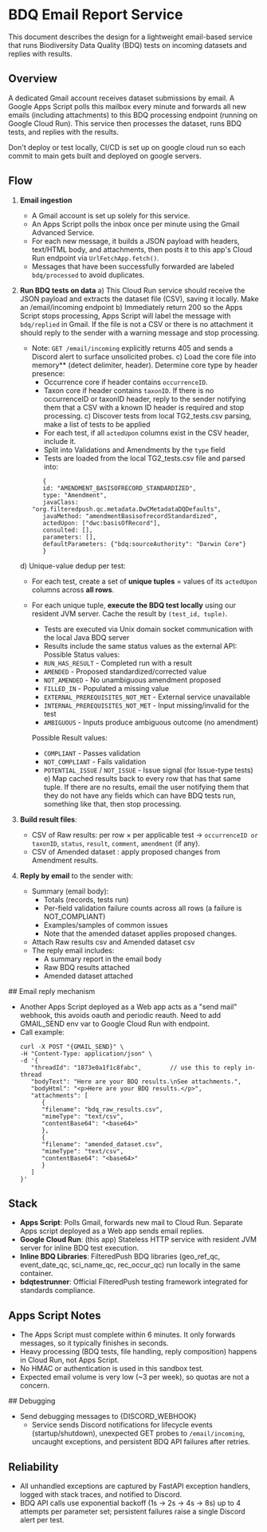 # BDQ Email Report Service

This document describes the design for a lightweight email-based service that runs Biodiversity Data Quality (BDQ) tests on incoming datasets and replies with results. 

## Overview

A dedicated Gmail account receives dataset submissions by email. A Google Apps Script polls this mailbox every minute and forwards all new emails (including attachments) to this BDQ processing endpoint (running on Google Cloud Run). This service then processes the dataset, runs BDQ tests, and replies with the results.

Don't deploy or test locally, CI/CD is set up on google cloud run so each commit to main gets built and deployed on google servers.

## Flow

1. **Email ingestion**
   - A Gmail account is set up solely for this service.
   - An Apps Script polls the inbox once per minute using the Gmail Advanced Service.
   - For each new message, it builds a JSON payload with headers, text/HTML body, and attachments, then posts it to this app's Cloud Run endpoint via `UrlFetchApp.fetch()`.
   - Messages that have been successfully forwarded are labeled `bdq/processed` to avoid duplicates.

2. **Run BDQ tests on data**
   a) This Cloud Run service should receive the JSON payload and extracts the dataset file (CSV), saving it locally. Make an /email/incoming endpoint
   b) Immediately return 200 so the Apps Script stops processing, Apps Script will label the message with `bdq/replied` in Gmail. If the file is not a CSV or there is no attachment it should reply to the sender with a warning message and stop processing.
   - Note: `GET /email/incoming` explicitly returns 405 and sends a Discord alert to surface unsolicited probes.
   c) Load the core file into memory** (detect delimiter, header). Determine core type by header presence:
      - Occurrence core if header contains `occurrenceID`.
      - Taxon core if header contains `taxonID`.
      If there is no occurrenceID or taxonID header, reply to the sender notifying them that a CSV with a known ID header is required and stop processing.
   c) Discover tests from local TG2_tests.csv parsing, make a list of tests to be applied
      - For each test, if all `actedUpon` columns exist in the CSV header, include it.
      - Split into Validations and Amendments by the `type` field
      - Tests are loaded from the local TG2_tests.csv file and parsed into:
      ```
         {
         id: "AMENDMENT_BASISOFRECORD_STANDARDIZED",
         type: "Amendment",
         javaClass: "org.filteredpush.qc.metadata.DwCMetadataDQDefaults",
         javaMethod: "amendmentBasisofrecordStandardized",
         actedUpon: ["dwc:basisOfRecord"],
         consulted: [],
         parameters: [],
         defaultParameters: {"bdq:sourceAuthority": "Darwin Core"}
         }
      ```
   d) Unique-value dedup per test:
      - For each test, create a set of **unique tuples** = values of its `actedUpon` columns across **all rows**.
      - For each unique tuple, **execute the BDQ test locally** using our resident JVM server. Cache the result by `(test_id, tuple)`.
         - Tests are executed via Unix domain socket communication with the local Java BDQ server
         - Results include the same status values as the external API:
         Possible Status values:
         - `RUN_HAS_RESULT` - Completed run with a result
         - `AMENDED` - Proposed standardized/corrected value
         - `NOT_AMENDED` - No unambiguous amendment proposed
         - `FILLED_IN` - Populated a missing value
         - `EXTERNAL_PREREQUISITES_NOT_MET` - External service unavailable
         - `INTERNAL_PREREQUISITES_NOT_MET` - Input missing/invalid for the test
         - `AMBIGUOUS` - Inputs produce ambiguous outcome (no amendment)

         Possible Result values:
         - `COMPLIANT` - Passes validation
         - `NOT_COMPLIANT` - Fails validation
         - `POTENTIAL_ISSUE` / `NOT_ISSUE` - Issue signal (for Issue-type tests)
   e) Map cached results back to every row that has that same tuple. If there are no results, email the user notifying them that they do not have any fields which can have BDQ tests run, something like that, then stop processing.

3. **Build result files**:
   - CSV of Raw results: per row × per applicable test → `occurrenceID or taxonID`, `status`, `result`, `comment`, `amendment` (if any).
   - CSV of Amended dataset : apply proposed changes from Amendment results.

4. **Reply by email** to the sender with:
   - Summary (email body):
     - Totals (records, tests run)
     - Per-field validation failure counts across all rows (a failure is NOT_COMPLIANT)
     - Examples/samples of common issues
     - Note that the amended dataset applies proposed changes.
   - Attach Raw results csv and Amended dataset csv
   - The reply email includes:
     - A summary report in the email body
     - Raw BDQ results attached
     - Amended dataset attached

## Email reply mechanism

- Another Apps Script deployed as a Web app acts as a "send mail" webhook, this avoids oauth and periodic reauth. Need to add GMAIL_SEND env var to Google Cloud Run with endpoint.
- Call example: 
   ```
   curl -X POST "{GMAIL_SEND}" \
   -H "Content-Type: application/json" \
   -d '{
      "threadId": "1873e0a1f1c8fabc",        // use this to reply in-thread
      "bodyText": "Here are your BDQ results.\nSee attachments.",
      "bodyHtml": "<p>Here are your BDQ results.</p>",
      "attachments": [
         {
         "filename": "bdq_raw_results.csv",
         "mimeType": "text/csv",
         "contentBase64": "<base64>"
         },
         {
         "filename": "amended_dataset.csv",
         "mimeType": "text/csv",
         "contentBase64": "<base64>"
         }
      ]
   }'
   ```

## Stack

- **Apps Script**: Polls Gmail, forwards new mail to Cloud Run. Separate Apps script deployed as a Web app sends email replies.
- **Google Cloud Run**: (this app) Stateless HTTP service with resident JVM server for inline BDQ test execution.
- **Inline BDQ Libraries**: FilteredPush BDQ libraries (geo_ref_qc, event_date_qc, sci_name_qc, rec_occur_qc) run locally in the same container.
- **bdqtestrunner**: Official FilteredPush testing framework integrated for standards compliance.

## Apps Script Notes

- The Apps Script must complete within 6 minutes. It only forwards messages, so it typically finishes in seconds.
- Heavy processing (BDQ tests, file handling, reply composition) happens in Cloud Run, not Apps Script.
- No HMAC or authentication is used in this sandbox test. 
- Expected email volume is very low (~3 per week), so quotas are not a concern.

## Debugging

- Send debugging messages to {DISCORD_WEBHOOK}
  - Service sends Discord notifications for lifecycle events (startup/shutdown), unexpected GET probes to `/email/incoming`, uncaught exceptions, and persistent BDQ API failures after retries.

## Reliability

- All unhandled exceptions are captured by FastAPI exception handlers, logged with stack traces, and notified to Discord.
- BDQ API calls use exponential backoff (1s → 2s → 4s → 8s) up to 4 attempts per parameter set; persistent failures raise a single Discord alert per test.